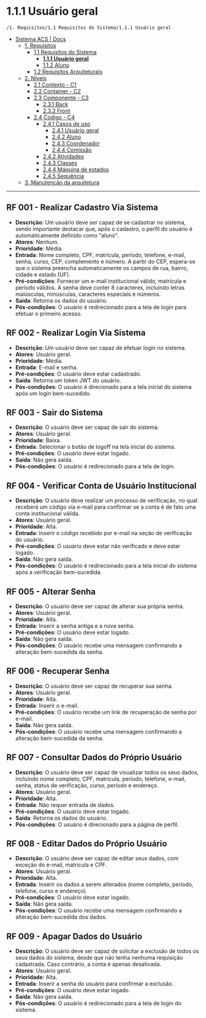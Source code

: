 # 1.1.1 Usuário geral

`/1. Requisitos/1.1 Requisitos do Sistema/1.1.1 Usuário geral`

* [Sistema ACS | Docs](../../../README.md)
  * [1. Requisitos](../../../1.%20Requisitos/README.md)
    * [1.1 Requisitos do Sistema](../../../1.%20Requisitos/1.1%20Requisitos%20do%20Sistema/README.md)
      * [**1.1.1 Usuário geral**](../../../1.%20Requisitos/1.1%20Requisitos%20do%20Sistema/1.1.1%20Usu%C3%A1rio%20geral/README.md)
      * [1.1.2 Aluno](../../../1.%20Requisitos/1.1%20Requisitos%20do%20Sistema/1.1.2%20Aluno/README.md)
    * [1.2 Requisitos Arquiteturais](../../../1.%20Requisitos/1.2%20Requisitos%20Arquiteturais/README.md)
  * [2. Níveis](../../../2.%20N%C3%ADveis/README.md)
    * [2.1 Contexto - C1](../../../2.%20N%C3%ADveis/2.1%20Contexto%20-%20C1/README.md)
    * [2.2 Container - C2](../../../2.%20N%C3%ADveis/2.2%20Container%20-%20C2/README.md)
    * [2.3 Componente - C3](../../../2.%20N%C3%ADveis/2.3%20Componente%20-%20C3/README.md)
      * [2.3.1 Back](../../../2.%20N%C3%ADveis/2.3%20Componente%20-%20C3/2.3.1%20Back/README.md)
      * [2.3.2 Front](../../../2.%20N%C3%ADveis/2.3%20Componente%20-%20C3/2.3.2%20Front/README.md)
    * [2.4 Código - C4](../../../2.%20N%C3%ADveis/2.4%20C%C3%B3digo%20-%20C4/README.md)
      * [2.4.1 Casos de uso](../../../2.%20N%C3%ADveis/2.4%20C%C3%B3digo%20-%20C4/2.4.1%20Casos%20de%20uso/README.md)
        * [2.4.1 Usuário geral](../../../2.%20N%C3%ADveis/2.4%20C%C3%B3digo%20-%20C4/2.4.1%20Casos%20de%20uso/2.4.1%20Usu%C3%A1rio%20geral/README.md)
        * [2.4.2 Aluno](../../../2.%20N%C3%ADveis/2.4%20C%C3%B3digo%20-%20C4/2.4.1%20Casos%20de%20uso/2.4.2%20Aluno/README.md)
        * [2.4.3 Coordenador](../../../2.%20N%C3%ADveis/2.4%20C%C3%B3digo%20-%20C4/2.4.1%20Casos%20de%20uso/2.4.3%20Coordenador/README.md)
        * [2.4.4 Comissão](../../../2.%20N%C3%ADveis/2.4%20C%C3%B3digo%20-%20C4/2.4.1%20Casos%20de%20uso/2.4.4%20Comiss%C3%A3o/README.md)
      * [2.4.2 Atividades](../../../2.%20N%C3%ADveis/2.4%20C%C3%B3digo%20-%20C4/2.4.2%20Atividades/README.md)
      * [2.4.3 Classes](../../../2.%20N%C3%ADveis/2.4%20C%C3%B3digo%20-%20C4/2.4.3%20Classes/README.md)
      * [2.4.4 Máquina de estados](../../../2.%20N%C3%ADveis/2.4%20C%C3%B3digo%20-%20C4/2.4.4%20M%C3%A1quina%20de%20estados/README.md)
      * [2.4.5 Sequência](../../../2.%20N%C3%ADveis/2.4%20C%C3%B3digo%20-%20C4/2.4.5%20Sequ%C3%AAncia/README.md)
  * [3. Manutenção da arquitetura](../../../3.%20Manuten%C3%A7%C3%A3o%20da%20arquitetura/README.md)

---

## RF 001 - Realizar Cadastro Via Sistema
- **Descrição**: Um usuário deve ser capaz de se cadastrar no sistema, sendo importante destacar que, após o cadastro, 
o perfil do usuário é automaticamente definido como "aluno".
- **Atores**: Nenhum.
- **Prioridade**: Média.
- **Entrada**: Nome completo, CPF, matrícula, período, telefone, e-mail, senha, curso, CEP, complemento e número. 
A partir do CEP, espera-se que o sistema preencha automaticamente os campos de rua, bairro, cidade e estado (UF).
- **Pré-condições**: Fornecer um e-mail institucional válido, matrícula e período válidos. A senha deve conter 8 
caracteres, incluindo letras maiúsculas, minúsculas, caracteres especiais e números.
- **Saída**: Retorna os dados do usuário.
- **Pós-condições**: O usuário é redirecionado para a tela de login para efetuar o primeiro acesso.

## RF 002 - Realizar Login Via Sistema
- **Descrição**: Um usuário deve ser capaz de efetuar login no sistema.
- **Atores**: Usuário geral.
- **Prioridade**: Média.
- **Entrada**: E-mail e senha.
- **Pré-condições**: O usuário deve estar cadastrado.
- **Saída**: Retorna um token JWT do usuário.
- **Pós-condições**: O usuário é direcionado para a tela inicial do sistema após um login bem-sucedido.

## RF 003 - Sair do Sistema
- **Descrição**: O usuário deve ser capaz de sair do sistema.
- **Atores**: Usuário geral.
- **Prioridade**: Baixa.
- **Entrada**: Selecionar o botão de logoff na tela inicial do sistema.
- **Pré-condições**: O usuário deve estar logado.
- **Saída**: Não gera saída.
- **Pós-condições**: O usuário é redirecionado para a tela de login.

## RF 004 - Verificar Conta de Usuário Institucional
- **Descrição**: O usuário deve realizar um processo de verificação, no qual receberá um código via e-mail para 
confirmar se a conta é de fato uma conta institucional válida.
- **Atores**: Usuário geral.
- **Prioridade**: Alta.
- **Entrada**: Inserir o código recebido por e-mail na seção de verificação do usuário.
- **Pré-condições**: O usuário deve estar não verificado e deve estar logado.
- **Saída**: Não gera saída.
- **Pós-condições**: O usuário é redirecionado para a tela inicial do sistema após a verificação bem-sucedida.

## RF 005 - Alterar Senha
- **Descrição**: O usuário deve ser capaz de alterar sua própria senha.
- **Atores**: Usuário geral.
- **Prioridade**: Alta.
- **Entrada**: Inserir a senha antiga e a nova senha.
- **Pré-condições**: O usuário deve estar logado.
- **Saída**: Não gera saída.
- **Pós-condições**: O usuário recebe uma mensagem confirmando a alteração bem-sucedida da senha.

## RF 006 - Recuperar Senha
- **Descrição**: O usuário deve ser capaz de recuperar sua senha.
- **Atores**: Usuário geral.
- **Prioridade**: Alta.
- **Entrada**: Inserir o e-mail.
- **Pré-condições**: O usuário recebe um link de recuperação de senha por e-mail.
- **Saída**: Não gera saída.
- **Pós-condições**: O usuário recebe uma mensagem confirmando a alteração bem-sucedida da senha.

## RF 007 - Consultar Dados do Próprio Usuário
- **Descrição**: O usuário deve ser capaz de visualizar todos os seus dados, incluindo nome completo, CPF, matrícula, 
período, telefone, e-mail, senha, status de verificação, curso, período e endereço.
- **Atores**: Usuário geral.
- **Prioridade**: Alta.
- **Entrada**: Não requer entrada de dados.
- **Pré-condições**: O usuário deve estar logado.
- **Saída**: Retorna os dados do usuário.
- **Pós-condições**: O usuário é direcionado para a página de perfil.

## RF 008 - Editar Dados do Próprio Usuário
- **Descrição**: O usuário deve ser capaz de editar seus dados, com exceção do e-mail, matrícula e CPF.
- **Atores**: Usuário geral.
- **Prioridade**: Alta.
- **Entrada**: Inserir os dados a serem alterados (nome completo, período, telefone, curso e endereço).
- **Pré-condições**: O usuário deve estar logado.
- **Saída**: Não gera saída.
- **Pós-condições**: O usuário recebe uma mensagem confirmando a alteração bem-sucedida dos dados.

## RF 009 - Apagar Dados do Usuário
- **Descrição**: O usuário deve ser capaz de solicitar a exclusão de todos os seus dados do sistema, desde que não 
tenha nenhuma requisição cadastrada. Caso contrário, a conta é apenas desativada.
- **Atores**: Usuário geral.
- **Prioridade**: Alta.
- **Entrada**: Inserir a senha do usuário para confirmar a exclusão.
- **Pré-condições**: O usuário deve estar logado.
- **Saída**: Não gera saída.
- **Pós-condições**: O usuário é redirecionado para a tela de login do sistema.
